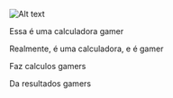 ![Alt text](https://i.redd.it/gqaekq0nm4l51.jpg "Calculadora Gamer")



Essa é uma calculadora gamer

Realmente, é uma calculadora, e é gamer

Faz calculos gamers

Da resultados gamers